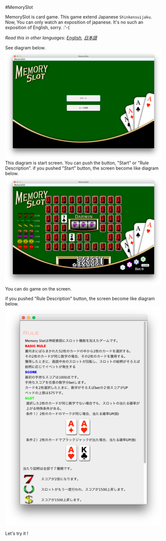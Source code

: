 #MemorySlot

MemorySlot is card game. This game extend Japanese `Shinkensuijaku`.
Now, You can only watch an exposition of japanese.
It's no such an exposition of English, sorry. :'-(

*Read this in other languages: [English](README.md), [日本語](README.ja.md)*

See diagram below.
<img alt="First display." src="https://github.com/0ED/MemorySlot/blob/master/images/slot1.png" />
This diagram is start screen.
You can push the button, "Start" or "Rule Description".
if you pushed "Start" button, the screen become like diagram below.
<img alt="Second display." src="https://github.com/0ED/MemorySlot/blob/master/images/slot2.png" />
You can do game on the screen. 

if you pushed "Rule Description" button, the screen become like diagram below.
<img alt="Description display." src="https://github.com/0ED/MemorySlot/blob/master/images/description.png" />

Let's try it !

